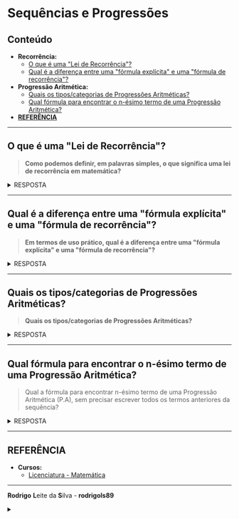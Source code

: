 # Sequências e Progressões 

## Conteúdo

 - **Recorrência:**
   - [O que é uma "Lei de Recorrência"?](#recurrences-rule)
   - [Qual é a diferença entre uma "fórmula explícita" e uma "fórmula de recorrência"?](#explicit-vs-recurrence-formula)
 - **Progressão Aritmética:**
   - [Quais os tipos/categorias de Progressões Aritméticas?](#ap-types)
   - [Qual fórmula para encontrar o n-ésimo termo de uma Progressão Aritmética?](#formula-nth-ap)
 - [**REFERÊNCIA**](#ref)
<!--- ( Questões Abertas ) --->
<!--- ( Questões do ENEM ) --->
<!--- ( Questões de Concurso ) --->
<!---
[WHITESPACE RULES]
- Same topic = "10" Whitespace character.
- Different topic = "200" Whitespace character.
--->









































































































<!--- ( Recorrência ) --->

---

<div id="recurrences-rule"></div>

## O que é uma "Lei de Recorrência"?

> **Como podemos definir, em palavras simples, o que significa uma lei de recorrência em matemática?**

<details>

<summary>RESPOSTA</summary>

<br/>

Uma **lei de recorrência** é uma *"fórmula"* que define cada termo de uma sequência com base em *um ou mais termos anteriores*.

**Exemplo clássico:**

$a_n = a_{n-1} + a_{n-2} \ com \ a_0 = 0 , \ a_1 = 1$

> **NOTE:**  
> O exemplo acime define a *Sequência de Fibonacci*: \( a_n = a_{n-1} + a_{n-2} \)

</details>










---

<div id="explicit-vs-recurrence-formula"></div>

## Qual é a diferença entre uma "fórmula explícita" e uma "fórmula de recorrência"?

> **Em termos de uso prático, qual é a diferença entre uma "fórmula explícita" e uma "fórmula de recorrência"?**

<details>

<summary>RESPOSTA</summary>

<br/>

 - **Fórmula de recorrência:**
   - Depende de termos anteriores para calcular o próximo termo.
 - **Fórmula explícita:**
   - Permite calcular qualquer termo diretamente, sem precisar dos anteriores.

</details>









































































































<!--- ( Progressão Aritmética ) --->

---

<div id="ap-types"></div>

## Quais os tipos/categorias de Progressões Aritméticas?

> **Quais os tipos/categorias de Progressões Aritméticas?**

<details>

<summary>RESPOSTA</summary>

<br/>

> Progressões Aritméticas são divididas em 3 tipos/categorias.

**Crescente:**  
P.A em que **"cada termo é maior que o anterior"**, para que isso ocorra `r > 0`.

```bash
(1, 4, 7, 10, ... )
(−25, −20, −15, −10, −5, ... ).
```

**Decrescente:**  
P.A em que **"cada termo é menor que o anterior"**, para que isso ocorra `r < 0`.

```bash
(5, 4, 3, 2, 1, 0, −1, ... )
(−12, −14, −16, −18, ... )
```

**Constante:**  
P.A em que **"cada termo é igual ao anterior"**, para que isso ocorra `r = 0`.

```bash
(5, 5, 5, 5, ... )
```

</details>










---

<div id="formula-nth-ap"></div>

## Qual fórmula para encontrar o n-ésimo termo de uma Progressão Aritmética?

> Qual a fórmula para encontrar n-ésimo termo de uma Progressão Aritmética (P.A), sem precisar escrever todos os termos anteriores da sequência?

<details>

<summary>RESPOSTA</summary>

<br/>

A fórmula é a seguinte:

$a_{n} = a_{1} + (n - 1) \cdot r$

Onde:

 - $a_{n}$ = É o termo que você quer encontrar;
 - $a_{1}$ = Primeiro termo da sequência;
 - $r$ = razão da P.A (diferença entre os termos);
 - $n$ = n-ésimo termo da sequência (posição do termo).

**📌 Exemplo prático:**

```bash
P.A: 2, 5, 8, 11, 14, ...
```

> **Pergunta:** Qual é o 20º termo?

$a_{n} = a_{1} + (n - 1) \cdot r$  
$a_{20} = 2 + (20 - 1) \cdot 3 = 2 + 19 \cdot 3 = 2 + 57 = 59$

</details>










































































































<!--- ( REFERÊNCIA ) --->

---

<div id="ref"></div>

## REFERÊNCIA

 - **Cursos:**
   - [Licenciatura - Matemática](https://www.faculdadeunica.com.br/graduacao/ead/matematica-3080)

---

**Rodrigo** **L**eite da **S**ilva - **rodrigols89**

<details>

<summary></summary>

<br/>

RESPOSTA

```bash

```

![img](images/)  

</details>
